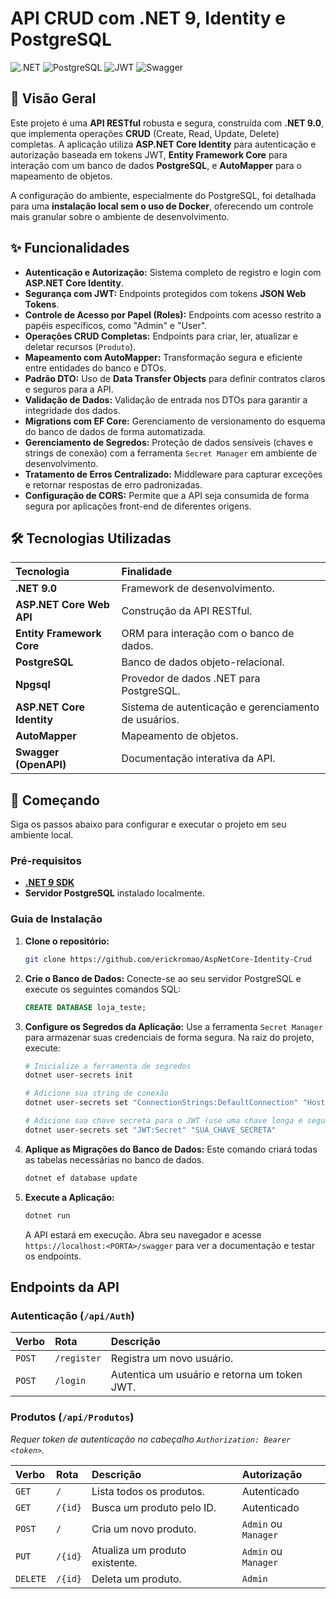 # API CRUD com .NET 9, Identity e PostgreSQL

![.NET](https://img.shields.io/badge/.NET-9.0-512BD4?style=for-the-badge&logo=dotnet)
![PostgreSQL](https://img.shields.io/badge/PostgreSQL-4169E1?style=for-the-badge&logo=postgresql)
![JWT](https://img.shields.io/badge/JWT-Authentication-D63AFF?style=for-the-badge&logo=jsonwebtokens)
![Swagger](https://img.shields.io/badge/Swagger-API_Docs-85EA2D?style=for-the-badge&logo=swagger)

## 📖 Visão Geral

Este projeto é uma **API RESTful** robusta e segura, construída com **.NET 9.0**, que implementa operações **CRUD** (Create, Read, Update, Delete) completas. A aplicação utiliza **ASP.NET Core Identity** para autenticação e autorização baseada em tokens JWT, **Entity Framework Core** para interação com um banco de dados **PostgreSQL**, e **AutoMapper** para o mapeamento de objetos.

A configuração do ambiente, especialmente do PostgreSQL, foi detalhada para uma **instalação local sem o uso de Docker**, oferecendo um controle mais granular sobre o ambiente de desenvolvimento. 

## ✨ Funcionalidades

* **Autenticação e Autorização:** Sistema completo de registro e login com **ASP.NET Core Identity**. 
* **Segurança com JWT:** Endpoints protegidos com tokens **JSON Web Tokens**. 
* **Controle de Acesso por Papel (Roles):** Endpoints com acesso restrito a papéis específicos, como "Admin" e "User". 
* **Operações CRUD Completas:** Endpoints para criar, ler, atualizar e deletar recursos (`Produto`). 
* **Mapeamento com AutoMapper:** Transformação segura e eficiente entre entidades do banco e DTOs. 
* **Padrão DTO:** Uso de **Data Transfer Objects** para definir contratos claros e seguros para a API. 
* **Validação de Dados:** Validação de entrada nos DTOs para garantir a integridade dos dados. 
* **Migrations com EF Core:** Gerenciamento de versionamento do esquema do banco de dados de forma automatizada. 
* **Gerenciamento de Segredos:** Proteção de dados sensíveis (chaves e strings de conexão) com a ferramenta `Secret Manager` em ambiente de desenvolvimento. 
* **Tratamento de Erros Centralizado:** Middleware para capturar exceções e retornar respostas de erro padronizadas. 
* **Configuração de CORS:** Permite que a API seja consumida de forma segura por aplicações front-end de diferentes origens. 

## 🛠️ Tecnologias Utilizadas

| Tecnologia | Finalidade |
| :--- | :--- |
| **.NET 9.0** | Framework de desenvolvimento.  |
| **ASP.NET Core Web API** | Construção da API RESTful.  |
| **Entity Framework Core** | ORM para interação com o banco de dados.  |
| **PostgreSQL** | Banco de dados objeto-relacional.  |
| **Npgsql** | Provedor de dados .NET para PostgreSQL.  |
| **ASP.NET Core Identity** | Sistema de autenticação e gerenciamento de usuários.  |
| **AutoMapper** | Mapeamento de objetos.  |
| **Swagger (OpenAPI)** | Documentação interativa da API.  |

## 🚀 Começando

Siga os passos abaixo para configurar e executar o projeto em seu ambiente local.

### Pré-requisitos

* **[.NET 9 SDK](https://dotnet.microsoft.com/en-us/download/dotnet/9.0)**
* **Servidor PostgreSQL** instalado localmente.

### Guia de Instalação

1.  **Clone o repositório:**
    ```bash
    git clone https://github.com/erickromao/AspNetCore-Identity-Crud 
    ```

2.  **Crie o Banco de Dados:**
    Conecte-se ao seu servidor PostgreSQL e execute os seguintes comandos SQL:
    ```sql
    CREATE DATABASE loja_teste;
    ```
    

3.  **Configure os Segredos da Aplicação:**
    Use a ferramenta `Secret Manager` para armazenar suas credenciais de forma segura. Na raiz do projeto, execute:
    ```bash
    # Inicialize a ferramenta de segredos
    dotnet user-secrets init

    # Adicione sua string de conexão
    dotnet user-secrets set "ConnectionStrings:DefaultConnection" "Host=localhost;Database=nome_banco_api;Username=nome_usuario_api;Password=senha_forte_api"

    # Adicione sua chave secreta para o JWT (use uma chave longa e segura)
    dotnet user-secrets set "JWT:Secret" "SUA_CHAVE_SECRETA"
    ```
    

4.  **Aplique as Migrações do Banco de Dados:**
    Este comando criará todas as tabelas necessárias no banco de dados.
    ```bash
    dotnet ef database update
    ```
    

5.  **Execute a Aplicação:**
    ```bash
    dotnet run
    ```
    A API estará em execução. Abra seu navegador e acesse `https://localhost:<PORTA>/swagger` para ver a documentação e testar os endpoints.

## Endpoints da API

### Autenticação (`/api/Auth`)

| Verbo | Rota | Descrição |
| :--- | :--- |:---|
| `POST`| `/register`| Registra um novo usuário. |
| `POST`| `/login` | Autentica um usuário e retorna um token JWT.  |

### Produtos (`/api/Produtos`)

*Requer token de autenticação no cabeçalho `Authorization: Bearer <token>`.*

| Verbo | Rota | Descrição | Autorização |
| :--- | :--- | :--- |:--- |
| `GET` | `/` | Lista todos os produtos. | Autenticado |
| `GET` | `/{id}` | Busca um produto pelo ID. | Autenticado |
| `POST`| `/` | Cria um novo produto. | `Admin` ou `Manager` |
| `PUT` | `/{id}` | Atualiza um produto existente. | `Admin` ou `Manager` |
| `DELETE`| `/{id}` | Deleta um produto. | `Admin` |
